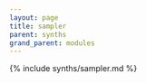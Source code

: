 ```yaml
---
layout: page
title: sampler
parent: synths
grand_parent: modules
---
```


{% include synths/sampler.md %}
